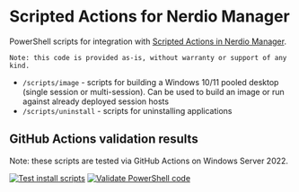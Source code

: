 # Scripted Actions for Nerdio Manager

PowerShell scripts for integration with [Scripted Actions in Nerdio Manager](https://nmw.zendesk.com/hc/en-us/articles/4731662951447-Scripted-Actions-Overview).

    Note: this code is provided as-is, without warranty or support of any kind.

* `/scripts/image` - scripts for building a Windows 10/11 pooled desktop (single session or multi-session). Can be used to build an image or run against already deployed session hosts
* `/scripts/uninstall` - scripts for uninstalling applications

## GitHub Actions validation results

Note: these scripts are tested via GitHub Actions on Windows Server 2022.

[![Test install scripts](https://github.com/aaronparker/nerdio-actions/actions/workflows/test-avd.yml/badge.svg)](https://github.com/aaronparker/nerdio-actions/actions/workflows/test-avd.yml) [![Validate PowerShell code](https://github.com/aaronparker/nerdio-actions/actions/workflows/test-scripts.yml/badge.svg)](https://github.com/aaronparker/nerdio-actions/actions/workflows/test-scripts.yml)
